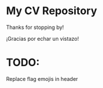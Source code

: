 # My CV Repository

Thanks for stopping by! 

¡Gracias por echar un vistazo!

# TODO:

Replace flag emojis in header
